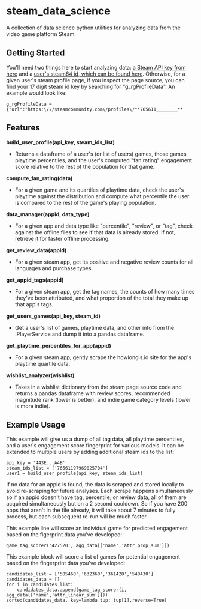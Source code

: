 # steam_data_science
A collection of data science python utilities for analyzing data from the video game platform Steam.

## Getting Started
You'll need two things here to start analyzing data: [a Steam API key from here](https://steamcommunity.com/dev/apikey) and a [user's steam64 id, which can be found here]( https://steamid.xyz/).  Otherwise, for a given user's steam profile page, if you inspect the page source, you can find your 17 digit steam id key by searching for "g_rgProfileData". An example would look like: 
```
g_rgProfileData = {"url":"https:\/\/steamcommunity.com\/profiles\/**765611________**
```

## Features
__build_user_profile(api_key, steam_ids_list)__
* Returns a dataframe of a user's (or list of users) games, those games playtime percentiles, and the user's computed "fan rating" engagement score relative to the rest of the population for that game.

__compute_fan_rating(data)__
* For a given game and its quartiles of playtime data, check the user's playtime against the distribution and compute what percentile the user is compared to the rest of the game's playing population.

__data_manager(appid, data_type)__
* For a given app and data type like "percentile", "review", or "tag", check against the offline files to see if that data is already stored. If not, retrieve it for faster offline processing.

__get_review_data(appid)__
* For a given steam app, get its positive and negative review counts for all languages and purchase types.

__get_appid_tags(appid)__
* For a given steam app, get the tag names, the counts of how many times they've been attributed, and what proportion of the total they make up that app's tags.

__get_users_games(api_key, steam_id)__
* Get a user's list of games, playtime data, and other info from the IPlayerService and dump it into a pandas dataframe.

__get_playtime_percentiles_for_app(appid)__
* For a given steam app, gently scrape the howlongis.io site for the app's playtime quartile data. 

__wishlist_analyzer(wishlist)__
* Takes in a wishlist dictionary from the steam page source code and returns a pandas dataframe with review scores, recommended magnitude rank (lower is better), and indie game category levels (lower is more indie).

## Example Usage

This example will give us a dump of all tag data, all playtime percentiles, and a user's engagement score fingerprint for various models. It can be extended to multiple users by adding additional steam ids to the list:

```
api_key = '443E...A4B'
steam_ids_list = ['76561197969025704']
user1 = build_user_profile(api_key, steam_ids_list)
```

If no data for an appid is found, the data is scraped and stored locally to avoid re-scraping for future analyses. Each scrape happens simultaneously so if an appid doesn't  have tag, percentile, or review data, all of them are acquired simultaneously but on a 2 second cooldown. So if you have 200 apps that aren't in the file already, it will take about 7 minutes to fully process, but each subsequent re-run will be much faster.

This example line will score an individual game for predicted engagement based on the figerprint data you've developed:

```
game_tag_scorer('427520', agg_data[['name','attr_prop_sum']])
```


This example block will score a list of games for potential engagement based on the fingerprint data you've developed:

```
candidates_list = ['505460','632360','361420','548430']
candidates_data = []
for i in candidates_list:
    candidates_data.append(game_tag_scorer(i, agg_data[['name','attr_linear_sum']]))
sorted(candidates_data, key=lambda tup: tup[1],reverse=True)
```
